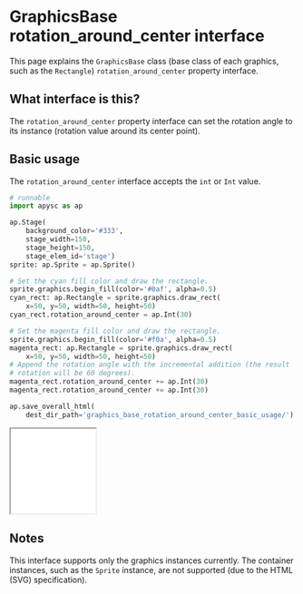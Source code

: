 # GraphicsBase rotation_around_center interface

This page explains the `GraphicsBase` class (base class of each graphics, such as the `Rectangle`) `rotation_around_center` property interface.

## What interface is this?

The `rotation_around_center` property interface can set the rotation angle to its instance (rotation value around its center point).

## Basic usage

The `rotation_around_center` interface accepts the `int` or `Int` value.

```py
# runnable
import apysc as ap

ap.Stage(
    background_color='#333',
    stage_width=150,
    stage_height=150,
    stage_elem_id='stage')
sprite: ap.Sprite = ap.Sprite()

# Set the cyan fill color and draw the rectangle.
sprite.graphics.begin_fill(color='#0af', alpha=0.5)
cyan_rect: ap.Rectangle = sprite.graphics.draw_rect(
    x=50, y=50, width=50, height=50)
cyan_rect.rotation_around_center = ap.Int(30)

# Set the magenta fill color and draw the rectangle.
sprite.graphics.begin_fill(color='#f0a', alpha=0.5)
magenta_rect: ap.Rectangle = sprite.graphics.draw_rect(
    x=50, y=50, width=50, height=50)
# Append the rotation angle with the incremental addition (the result
# rotation will be 60 degrees).
magenta_rect.rotation_around_center += ap.Int(30)
magenta_rect.rotation_around_center += ap.Int(30)

ap.save_overall_html(
    dest_dir_path='graphics_base_rotation_around_center_basic_usage/')
```

<iframe src="static/graphics_base_rotation_around_center_basic_usage/index.html" width="150" height="150"></iframe>

## Notes

This interface supports only the graphics instances currently. The container instances, such as the `Sprite` instance, are not supported (due to the HTML (SVG) specification).